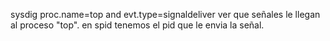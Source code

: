 sysdig proc.name=top and evt.type=signaldeliver
  ver que señales le llegan al proceso "top".
  en spid tenemos el pid que le envia la señal.

